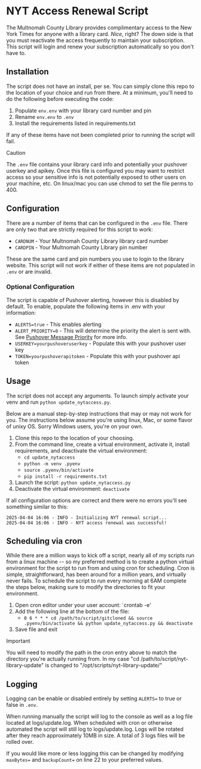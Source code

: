 # NYT Access Renewal Script

The Multnomah County Library provides complimentary access to the New York Times for anyone with a library card. *Nice*, right? The down side is that you must reactivate the access frequently to maintain your subscription. This script will login and renew your subscription automatically so you don't have to.

## Installation

The script does not have an install, per se. You can simply clone this repo to the location of your choice and run from there. At a minimum, you'll need to do the following before executing the code:

1. Populate `env.env` with your library card number and pin
2. Rename `env.env` to `.env`
3. Install the requirements listed in requirements.txt 

If any of these items have not been completed prior to running the script will fail. 

> [!CAUTION]
> The `.env` file contains your library card info and potentially your pushover userkey and apikey. Once this file is configured you may want to restrict access so your sensitive info is not potentially exposed to other users on your machine, etc. On linux/mac you can use chmod to set the file perms to 400. 

## Configuration

There are a number of items that can be configured in the `.env` file. There are only two that are strictly required for this script to work:

- `CARDNUM` - Your Multnomah County Library library card number
- `CARDPIN` - Your Multnomah County Library pin number
 
These are the same card and pin numbers you use to login to the library website. This script will not work if either of these items are not populated in `.env` or are invalid.

### Optional Configuration ###

The script is capable of Pushover alerting, however this is disabled by default. To enable, populate the following items in .env with your information:

- `ALERTS=true` - This enables alerting
- `ALERT_PRIORITY=0` - This will determine the priority the alert is sent with. See [Pushover Message Priority](https://pushover.net/api#priority) for more info.
- `USERKEY=yourpushoveruserkey` - Populate this with your pushover user key
- `TOKEN=yourpushoverapitoken` - Populate this with your pushover api token

## Usage ##

The script does not accept any arguments. To launch simply activate your venv and run `python update_nytaccess.py`.

Below are a manual step-by-step instructions that may or may not work for you. The instructions below assume you're using linux, Mac, or some flavor of unixy OS. Sorry Windows users, you're on your own.

1. Clone this repo to the location of your choosing.
2. From the command line, create a virtual environment, activate it, install requirements, and deactivate the virtual environment:
   - `cd update_nytaccess`
   - `python -m venv .pyenv`
   - `source .pyenv/bin/activate`
   - `pip install -r requirements.txt`
3. Launch the script: `python update_nytaccess.py`
4. Deactivate the virtual environment: `deactivate`

If all configuration options are correct and there were no errors you'll see something similar to this:

`2025-04-04 16:06 - INFO - Initializing NYT renewal script...`  
`2025-04-04 16:06 - INFO - NYT access renewal was successful!`

## Scheduling via cron ##
While there are a million ways to kick off a script, nearly all of my scripts run from a linux machine -- so my preferred method is to create a python virtual environment for the script to run from and using cron for scheduling. Cron is simple, straightforward, has been around for a million years, and virtually never fails. To schedule the script to run every morning at 6AM complete the steps below, making sure to modify the directories to fit your environment.

1. Open cron editor under your user account: `crontab -e'
2. Add the following line at the bottom of the file:
   - `0 6 * * * cd /path/to/script/gitcloned && source .pyenv/bin/activate && python update_nytaccess.py && deactivate`
3. Save file and exit

> [!IMPORTANT]
> You will need to modify the path in the cron entry above to match the directory you're actually running from. In my case "cd /path/to/script/nyt-library-update" is changed to "/opt/scripts/nyt-library-update/"

## Logging ##
Logging can be enable or disabled entirely by setting `ALERTS=` to true or false in `.env`. 

When running manually the script will log to the console as well as a log file located at logs/update.log. When scheduled with cron or otherwise automated the script will still log to logs/update.log. Logs will be rotated after they reach approximately 10MB in size. A total of 3 logs files will be rolled over. 

If you would like more or less logging this can be changed by modifying `maxBytes=` and `backupCount=` on line 22 to your preferred values. 
